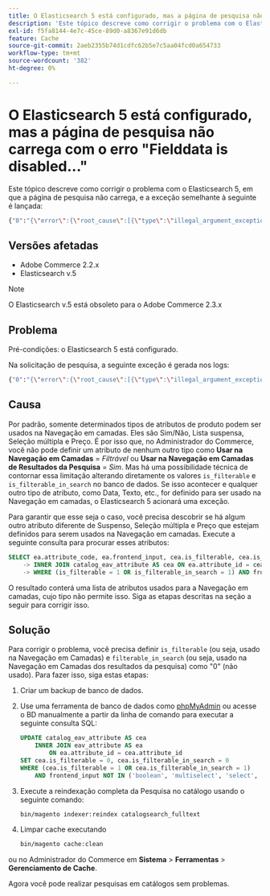 ```yaml
---
title: O Elasticsearch 5 está configurado, mas a página de pesquisa não carrega com o erro "Fielddata is disabled..."
description: 'Este tópico descreve como corrigir o problema com o Elasticsearch 5, em que a página de pesquisa não carrega, e a exceção semelhante à seguinte é lançada:'
exl-id: f5fa8144-4e7c-45ce-89d0-a8367e91d6db
feature: Cache
source-git-commit: 2aeb2355b74d1cdfc62b5e7c5aa04fcd0a654733
workflow-type: tm+mt
source-wordcount: '382'
ht-degree: 0%

---
```


# O Elasticsearch 5 está configurado, mas a página de pesquisa não carrega com o erro &quot;Fielddata is disabled...&quot;

Este tópico descreve como corrigir o problema com o Elasticsearch 5, em que a página de pesquisa não carrega, e a exceção semelhante à seguinte é lançada:

```bash
{"0":"{\"error\":{\"root_cause\":[{\"type\":\"illegal_argument_exception\",\"reason\":\"Fielddata is disabled on text fields by default. Set fielddata=true on [%attribute_code%]] in order to load fielddata in memory by uninverting the inverted index. Note that this can however use significant memory.\"}].
```

## Versões afetadas

* Adobe Commerce 2.2.x
* Elasticsearch v.5

>[!NOTE]
>
>O Elasticsearch v.5 está obsoleto para o Adobe Commerce 2.3.x

## Problema

Pré-condições: o Elasticsearch 5 está configurado.

Na solicitação de pesquisa, a seguinte exceção é gerada nos logs:

```bash
{"0":"{\"error\":{\"root_cause\":[{\"type\":\"illegal_argument_exception\",\"reason\":\"Fielddata is disabled on text fields by default. Set fielddata=true on [%attribute_code%]] in order to load fielddata in memory by uninverting the inverted index. Note that this can however use significant memory.\"}].
```

## Causa

Por padrão, somente determinados tipos de atributos de produto podem ser usados na Navegação em camadas. Eles são Sim/Não, Lista suspensa, Seleção múltipla e Preço. É por isso que, no Administrador do Commerce, você não pode definir um atributo de nenhum outro tipo como **Usar na Navegação em Camadas** = *Filtrável* ou **Usar na Navegação em Camadas de Resultados da Pesquisa** = *Sim*. Mas há uma possibilidade técnica de contornar essa limitação alterando diretamente os valores `is_filterable` e `is_filterable_in_search` no banco de dados. Se isso acontecer e qualquer outro tipo de atributo, como Data, Texto, etc., for definido para ser usado na Navegação em camadas, o Elasticsearch 5 acionará uma exceção.

Para garantir que esse seja o caso, você precisa descobrir se há algum outro atributo diferente de Suspenso, Seleção múltipla e Preço que estejam definidos para serem usados na Navegação em camadas. Execute a seguinte consulta para procurar esses atributos:

```sql
SELECT ea.attribute_code, ea.frontend_input, cea.is_filterable, cea.is_filterable_in_search FROM eav_attribute AS ea
    -> INNER JOIN catalog_eav_attribute AS cea ON ea.attribute_id = cea.`attribute_id`
    -> WHERE (is_filterable = 1 OR is_filterable_in_search = 1) AND frontend_input NOT IN ('boolean', 'multiselect', 'select', 'price');
```

O resultado conterá uma lista de atributos usados para a Navegação em camadas, cujo tipo não permite isso. Siga as etapas descritas na seção a seguir para corrigir isso.

## Solução

Para corrigir o problema, você precisa definir `is_filterable` (ou seja, usado na Navegação em Camadas) e `filterable_in_search` (ou seja, usado na Navegação em Camadas dos resultados da pesquisa) como &quot;0&quot; (não usado). Para fazer isso, siga estas etapas:

1. Criar um backup de banco de dados.
1. Use uma ferramenta de banco de dados como [phpMyAdmin](https://experienceleague.adobe.com/en/docs/commerce-operations/installation-guide/prerequisites/optional-software#phpmyadmin) ou acesse o BD manualmente a partir da linha de comando para executar a seguinte consulta SQL:

   ```sql
   UPDATE catalog_eav_attribute AS cea
       INNER JOIN eav_attribute AS ea
           ON ea.attribute_id = cea.attribute_id
   SET cea.is_filterable = 0, cea.is_filterable_in_search = 0
   WHERE (cea.is_filterable = 1 OR cea.is_filterable_in_search = 1)
       AND frontend_input NOT IN ('boolean', 'multiselect', 'select', 'price');
   ```

1. Execute a reindexação completa da Pesquisa no catálogo usando o seguinte comando:

   ```bash
   bin/magento indexer:reindex catalogsearch_fulltext
   ```

1. Limpar cache executando

   ```bash
   bin/magento cache:clean
   ```

ou no Administrador do Commerce em **Sistema** > **Ferramentas** > **Gerenciamento de Cache**.

Agora você pode realizar pesquisas em catálogos sem problemas.
